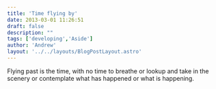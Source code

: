 ```yaml
---
title: 'Time flying by'
date: 2013-03-01 11:26:51
draft: false
description: ""
tags: ['developing','Aside']
author: 'Andrew'
layout: '../../layouts/BlogPostLayout.astro'
---
```


Flying past is the time, with no time to breathe or lookup and take in the scenery or contemplate what has happened or what is happening.

